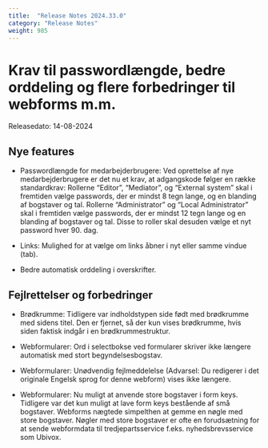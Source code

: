 ```yaml
---
title:  "Release Notes 2024.33.0"
category: "Release Notes"
weight: 985
---
```


# Krav til passwordlængde, bedre orddeling og flere forbedringer til webforms m.m. 

Releasedato: 14-08-2024

## Nye features

- Passwordlængde for medarbejderbrugere: Ved oprettelse af nye medarbejderbrugere er det nu et krav, at adgangskode følger en række standardkrav: Rollerne “Editor”, “Mediator”, og “External system” skal i fremtiden vælge passwords, der er mindst 8 tegn lange, og en blanding af bogstaver og tal. Rollerne “Administrator” og “Local Administrator” skal i fremtiden vælge passwords, der er mindst 12 tegn lange og en blanding af bogstaver og tal. Disse to roller skal desuden vælge et nyt password hver 90. dag.

- Links: Mulighed for at vælge om links åbner i nyt eller samme vindue (tab). 

- Bedre automatisk orddeling i overskrifter. 


## Fejlrettelser og forbedringer

- Brødkrumme: Tidligere var indholdstypen side født med brødkrumme med sidens titel. Den er fjernet, så der kun vises brødkrumme, hvis siden faktisk indgår i en brødkrummestruktur.

- Webformularer: Ord i selectbokse ved formularer skriver ikke længere automatisk med stort begyndelsesbogstav. 

- Webformularer: Unødvendig fejlmeddelelse (Advarsel: Du redigerer i det originale Engelsk sprog for denne webform) vises ikke længere.

- Webformularer: Nu muligt at anvende store bogstaver i form keys. Tidligere var det kun muligt at lave form keys bestående af små bogstaver. Webforms nægtede simpelthen at gemme en nøgle med store bogstaver. Nøgler med store bogstaver er ofte en forudsætning for at sende webformdata til tredjepartsservice f.eks. nyhedsbrevsservice som Ubivox. 
